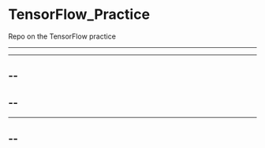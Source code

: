 # TensorFlow_Practice

Repo on the TensorFlow practice

--------
---------
--
------
--
--------------
----
--
--------
